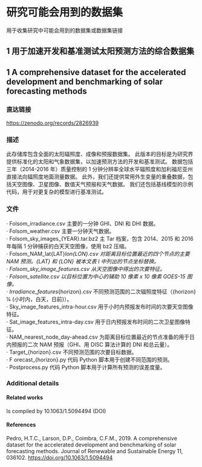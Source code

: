 # 研究可能会用到的数据集
用于收集研究中可能会用到的数据集或数据集链接

## 1 用于加速开发和基准测试太阳预测方法的综合数据集
## 1 A comprehensive dataset for the accelerated development and benchmarking of solar forecasting methods
### 直达链接
https://zenodo.org/records/2826939
### 描述
此存储库包含全面的太阳辐照度、成像和预报数据集。 
此版本的目标是为研究界提供标准化的太阳和气象数据集，以加速预测方法的开发和基准测试。 
数据包括三年（2014-2016 年）质量控制的 1 分钟分辨率全球水平辐照度和加利福尼亚州直接法向辐照度地面测量数据。 
此外，我们还提供常用外生变量的重叠数据，包括天空图像、卫星图像、数值天气预报和天气数据。 
我们还包括基线模型的示例代码，用于对更复杂的模型进行基准测试。
### 文件 
  · Folsom_irradiance.csv                           主要的一分钟 GHI、DNI 和 DHI 数据。  
  · Folsom_weather.csv                              主要一分钟天气数据。  
  · Folsom_sky_images_{YEAR}.tar.bz2    主 Tar 档案，包含 2014、2015 和 2016 年每隔 1 分钟捕获的白天天空图像，使用 bz2 压缩。  
  · Folsom_NAM_lat{LAT}_lon{LON}.csv   对距离目标位置最近的四个节点的主要 NAM 预测。{LAT} 和 {LON} 被本文表 I 中列出的节点坐标替换。   
  · Folsom_sky_image_features.csv          从天空图像中得出的次要特征。  
  · Folsom_satellite.csv                              以目标位置为中心的辅助 10 像素 x 10 像素 GOES-15 图像。   
  · Irradiance_features_{horizo​​n}.csv          不同预测范围的二次辐照度特征（{horizo​​n} 1⁄4 {小时内，白天，日前}）。   
  · Sky_image_features_intra-hour.csv       用于小时内预报发布时间的次要天空图像特征。   
  · Sat_image_features_intra-day.csv         用于日内预报发布时间的二次卫星图像特征。   
  · NAM_nearest_node_day-ahead.csv     为距离目标位置最近的节点准备的用于日内预报的二次 NAM 预报（GHI、用 DISC 算法计算的 DNI 和总云量）。  
  · Target_{horizo​​n}.csv                              不同预测范围的次要目标数据。  
  · F orecast_{horizo​​n}.py                           代码 Python 脚本用于创建不同范围的预测。   
  · Postprocess.py                                      代码 Python 脚本用于计算所有预测的误差度量。  
### Additional details
#### Related works
Is compiled by 10.1063/1.5094494  (DOI)
#### References
Pedro, H.T.C., Larson, D.P., Coimbra, C.F.M., 2019. A comprehensive dataset for the accelerated development and benchmarking of solar forecasting methods. Journal of Renewable and Sustainable Energy 11, 036102. https://doi.org/10.1063/1.5094494

